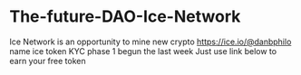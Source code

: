 # The-future-DAO-Ice-Network
Ice Network is an opportunity to mine new crypto  https://ice.io/@danbphilo name ice token KYC phase 1 begun the last week  Just use link below to earn your free token 
